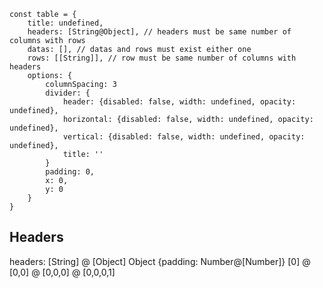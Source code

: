 ```
const table = {
    title: undefined,
    headers: [String@Object], // headers must be same number of columns with rows
    datas: [], // datas and rows must exist either one
    rows: [[String]], // row must be same number of columns with headers
    options: {
        columnSpacing: 3
        divider: {
            header: {disabled: false, width: undefined, opacity: undefined},
            horizontal: {disabled: false, width: undefined, opacity: undefined},
            vertical: {disabled: false, width: undefined, opacity: undefined},
            title: ''
        }
        padding: 0,
        x: 0,
        y: 0
    }
}
```

## Headers

headers: [String] @ [Object]
Object {padding: Number@[Number]} [0] @ [0,0] @ [0,0,0] @ [0,0,0,1]
